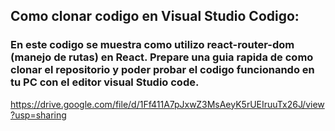 ## Como clonar codigo en Visual Studio Codigo:
### En este codigo se muestra como utilizo react-router-dom (manejo de rutas) en React. Prepare una guia rapida de como clonar el repositorio y poder probar el codigo funcionando en tu PC con el editor visual Studio code.

https://drive.google.com/file/d/1Ff411A7pJxwZ3MsAeyK5rUEIruuTx26J/view?usp=sharing
